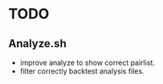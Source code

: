 # TODO


## Analyze.sh
- improve analyze to show correct pairlist.
- filter correctly backtest analysis files.
